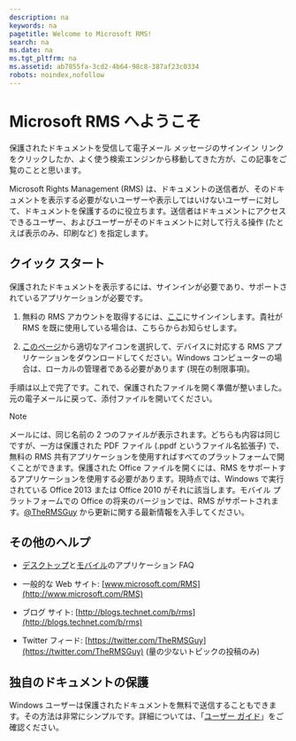 ```yaml
---
description: na
keywords: na
pagetitle: Welcome to Microsoft RMS!
search: na
ms.date: na
ms.tgt_pltfrm: na
ms.assetid: ab7855fa-3cd2-4b64-98c8-387af23c0334
robots: noindex,nofollow
---
```

# Microsoft RMS へようこそ
保護されたドキュメントを受信して電子メール メッセージのサインイン リンクをクリックしたか、よく使う検索エンジンから移動してきた方が、この記事をご覧のことと思います。

Microsoft Rights Management (RMS) は、ドキュメントの送信者が、そのドキュメントを表示する必要がないユーザーや表示してはいけないユーザーに対して、ドキュメントを保護するのに役立ちます。送信者はドキュメントにアクセスできるユーザー、およびユーザーがそのドキュメントに対して行える操作 (たとえば表示のみ、印刷など) を指定します。

## クイック スタート
保護されたドキュメントを表示するには、サインインが必要であり、サポートされているアプリケーションが必要です。

1.  無料の RMS アカウントを取得するには、[ここ](https://portal.aadrm.com/)にサインインします。貴社が RMS を既に使用している場合は、こちらからお知らせします。

2.  [このページ](http://portal.aadrm.com/home/download)から適切なアイコンを選択して、デバイスに対応する RMS アプリケーションをダウンロードしてください。Windows コンピューターの場合は、ローカルの管理者である必要があります (現在の制限事項)。

手順は以上で完了です。これで、保護されたファイルを開く準備が整いました。元の電子メールに戻って、添付ファイルを開いてください。

> [!NOTE]
> メールには、同じ名前の 2 つのファイルが表示されます。どちらも内容は同じですが、一方は保護された PDF ファイル (.ppdf というファイル名拡張子) で、無料の RMS 共有アプリケーションを使用すればすべてのプラットフォームで開くことができます。保護された Office ファイルを開くには、RMS をサポートするアプリケーションを使用する必要があります。現時点では、Windows で実行されている Office 2013 または Office 2010 がそれに該当します。モバイル プラットフォームでの Office の将来のバージョンでは、RMS がサポートされます。[@TheRMSGuy](https://twitter.com/TheRMSGuy) から更新に関する最新情報を入手してください。

## その他のヘルプ

-   [デスクトップ](http://technet.microsoft.com/dn467883)と[モバイル](http://technet.microsoft.com/dn451248)のアプリケーション FAQ

-   一般的な Web サイト: [www.microsoft.com/RMS](http://www.microsoft.com/RMS)

-   ブログ サイト: [http://blogs.technet.com/b/rms](http://blogs.technet.com/b/rms)

-   Twitter フィード: [https://twitter.com/TheRMSGuy](https://twitter.com/TheRMSGuy) (量の少ないトピックの投稿のみ)

## 独自のドキュメントの保護
Windows ユーザーは保護されたドキュメントを無料で送信することもできます。その方法は非常にシンプルです。詳細については、「[ユーザー ガイド](http://technet.microsoft.com/library/dn574735%28v=ws.10%29.aspx)」をご確認ください。

